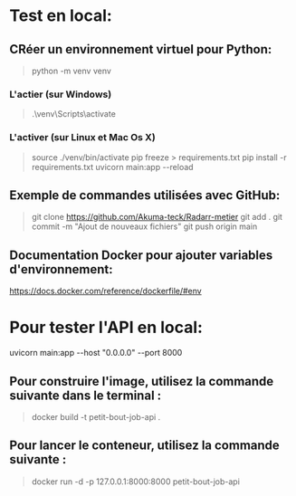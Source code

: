 # Test en local:

## CRéer un environnement virtuel pour Python:
> python -m venv venv
### L'actier (sur Windows)
> .\venv\Scripts\activate 
### L'activer (sur Linux et Mac Os X)
> source ./venv/bin/activate
> pip freeze > requirements.txt
> pip install -r requirements.txt
> uvicorn main:app --reload

## Exemple de commandes utilisées avec GitHub:
> git clone https://github.com/Akuma-teck/Radarr-metier
> git add . 
> git commit -m "Ajout de nouveaux fichiers"
> git push origin main

## Documentation Docker pour ajouter variables d'environnement:
https://docs.docker.com/reference/dockerfile/#env

# Pour tester l'API en local:
uvicorn main:app --host "0.0.0.0" --port 8000

## Pour construire l'image, utilisez la commande suivante dans le terminal :
> docker build -t petit-bout-job-api .

## Pour lancer le conteneur, utilisez la commande suivante :
> docker run -d -p 127.0.0.1:8000:8000 petit-bout-job-api
